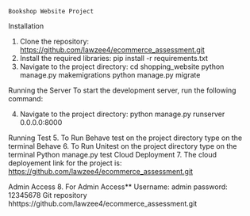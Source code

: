     Bookshop Website Project

Installation

1.	Clone the repository:
https://github.com/lawzee4/ecommerce_assessment.git
2.	Install the required libraries:
pip install -r requirements.txt
3.	Navigate to the project directory:
    cd shopping_website
    python manage.py makemigrations
    python manage.py migrate
  
 Running the Server
 To start the development server, run the following command:

4.	Navigate to the project directory:
    python manage.py runserver 0.0.0.0:8000

Running Test
5.	To Run Behave test on the project directory type on the terminal
    Behave
6.	To Run Unitest on the project directory type on the terminal
 Python manage.py test
 Cloud Deployment
7.	The cloud deployement link for the project is:
https://github.com/lawzee4/ecommerce_assessment.git

Admin Access
8.	For Admin Access**
    Username: admin
    password: 12345678
Git repository
hhttps://github.com/lawzee4/ecommerce_assessment.git

